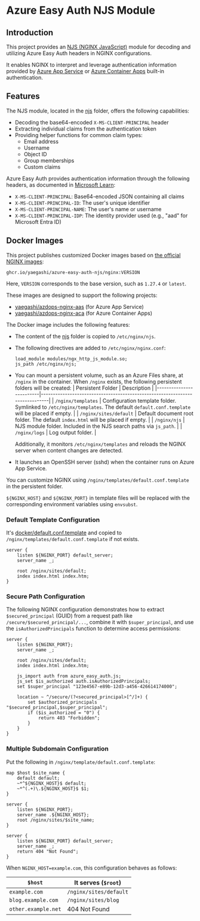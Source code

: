 # Azure Easy Auth NJS Module

## Introduction

This project provides an [NJS (NGINX JavaScript)](https://nginx.org/en/docs/njs/) module for decoding and utilizing Azure Easy Auth headers in NGINX configurations.

It enables NGINX to interpret and leverage authentication information provided by
[Azure App Service](https://learn.microsoft.com/en-us/azure/app-service/overview-authentication-authorization) or
[Azure Container Apps](https://learn.microsoft.com/en-us/azure/container-apps/authentication) built-in authentication.

## Features

The NJS module, located in the [njs](njs) folder, offers the following capabilities:

- Decoding the base64-encoded `X-MS-CLIENT-PRINCIPAL` header
- Extracting individual claims from the authentication token
- Providing helper functions for common claim types:
  - Email address
  - Username
  - Object ID
  - Group memberships
  - Custom claims

Azure Easy Auth provides authentication information through the following headers, as documented in
[Microsoft Learn](https://learn.microsoft.com/en-us/azure/app-service/configure-authentication-user-identities):

- `X-MS-CLIENT-PRINCIPAL`: Base64-encoded JSON containing all claims
- `X-MS-CLIENT-PRINCIPAL-ID`: The user's unique identifier
- `X-MS-CLIENT-PRINCIPAL-NAME`: The user's name or username
- `X-MS-CLIENT-PRINCIPAL-IDP`: The identity provider used (e.g., "aad" for Microsoft Entra ID)

## Docker Images

This project publishes customized Docker images based on [the official NGINX images](https://hub.docker.com/_/nginx):

```
ghcr.io/yaegashi/azure-easy-auth-njs/nginx:VERSION
```

Here, `VERSION` corresponds to the base version, such as `1.27.4` or `latest`.

These images are designed to support the following projects:

- [yaegashi/azdops-nginx-aas](https://github.com/yaegashi/azdops-nginx-aas) (for Azure App Service)
- [yaegashi/azdops-nginx-aca](https://github.com/yaegashi/azdops-nginx-aca) (for Azure Container Apps)

The Docker image includes the following features:

- The content of the [njs](njs) folder is copied to `/etc/nginx/njs`.
- The following directives are added to `/etc/nginx/nginx.conf`:
    ```
    load_module modules/ngx_http_js_module.so;
    js_path /etc/nginx/njs;
    ```
- You can mount a persistent volume, such as an Azure Files share, at `/nginx` in the container.
When `/nginx` exists, the following persistent folders will be created:
    | Persistent Folder       | Description                                                                 |
    |-------------------------|-----------------------------------------------------------------------------|
    | `/nginx/templates`      | Configuration template folder. Symlinked to `/etc/nginx/templates`. The default `default.conf.template` will be placed if empty. |
    | `/nginx/sites/default`  | Default document root folder. The default `index.html` will be placed if empty. |
    | `/nginx/njs`            | NJS module folder. Included in the NJS search paths via `js_path`.          |
    | `/nginx/logs`           | Log output folder.                                                         |

    Additionally, it monitors `/etc/nginx/templates` and reloads the NGINX server when content changes are detected.
- It launches an OpenSSH server (sshd) when the container runs on Azure App Service.

You can customize NGINX using `/nginx/templates/default.conf.template` in the persistent folder.

`${NGINX_HOST}` and `${NGINX_PORT}` in template files will be replaced with the corresponding environment variables using `envsubst`.

### Default Template Configuration

It's [docker/default.conf.template](docker/default.conf.template) and copied to `/nginx/templates/default.conf.template` if not exists.

```
server {
    listen ${NGINX_PORT} default_server;
    server_name _;

    root /nginx/sites/default;
    index index.html index.htm;
}
```

### Secure Path Configuration

The following NGINX configuration demonstrates how to extract `$secured_principal` (GUID) from a request path like `/secure/$secured_principal/...`, combine it with `$super_principal`, and use the `isAuthorizedPrincipals` function to determine access permissions:

```
server {
    listen ${NGINX_PORT};
    server_name _;

    root /nginx/sites/default;
    index index.html index.htm;

    js_import auth from azure_easy_auth.js;
    js_set $is_authorized auth.isAuthorizedPrincipals;
    set $super_principal "123e4567-e89b-12d3-a456-426614174000";

    location ~ ^/secure/(?<secured_principal>[^/]+) {
        set $authorized_principals "$secured_principal,$super_principal";
        if ($is_authorized = "0") {
            return 403 "Forbidden";
        }
    }
}
```

### Multiple Subdomain Configuration

Put the following in `/nginx/template/default.conf.template`:

```
map $host $site_name {
    default default;
    ~*^${NGINX_HOST}$ default;
    ~*^(.+)\.${NGINX_HOST}$ $1;
}

server {
    listen ${NGINX_PORT};
    server_name .${NGINX_HOST};
    root /nginx/sites/$site_name;
}

server {
    listen ${NGINX_PORT} default_server;
    server_name _;
    return 404 "Not Found";
}
```

When `NGINX_HOST=example.com`, this configuration behaves as follows:

|`$host`|It serves (`$root`)|
|-|-|
|`example.com`|`/nginx/sites/default`|
|`blog.example.com`|`/nginx/sites/blog`|
|`other.example.net`|404 Not Found|

